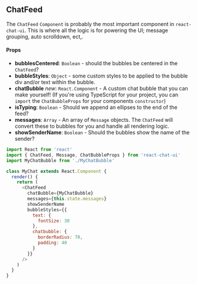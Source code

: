 ## ChatFeed
The `ChatFeed` `Component` is probably the most important component in `react-chat-ui`. This is where all the logic is for powering the UI; message grouping, auto scrolldown, ect,.

#### Props
* **bubblesCentered**: `Boolean` - should the bubbles be centered in the `ChatFeed`?
* **bubbleStyles**: `Object` - some custom styles to be applied to the bubble div and/or text within the bubble.
* **chatBubble** *new*: `React.Component` - A custom chat bubble that you can make yourself! (If you're using TypeScript for your project, you can `import` the `ChatBubbleProps` for your components `constructor`)
* **isTyping**: `Boolean` - Should we append an ellipses to the end of the feed?
* **messages**: `Array` - An array of `Message` objects. The `ChatFeed` will convert these to bubbles for you and handle all rendering logic.
* **showSenderName**: `Boolean` - Should the bubbles show the name of the sender?

```javascript
import React from 'react'
import { ChatFeed, Message, ChatBubbleProps } from 'react-chat-ui'
import MyChatBubble from './MyChatBubble'

class MyChat extends React.Component {
  render() {
    return (
      <ChatFeed
        chatBubble={MyChatBubble}
        messages={this.state.messages}
        showSenderName
        bubbleStyles={{
          text: {
            fontSize: 30
          },
          chatbubble: {
            borderRadius: 70,
            padding: 40
          }
        }}
      />
    )
  }
}
```
